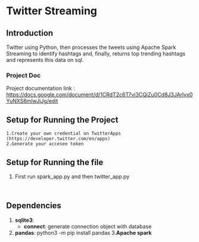 Twitter Streaming
===============
Introduction
----
Twitter using Python, then processes the tweets using Apache Spark Streaming to identify hashtags and, finally, returns top trending hashtags and represents this data on sql.
### Project Doc
Project documentation link : https://docs.google.com/document/d/1CRdT2c6T7vi3CQjZu0Cd8J3JArlvx0YuNXS6mlwJjJg/edit

Setup for Running the Project
---
```   
1.Create your own credential on TwitterApps (https://developer.twitter.com/en/apps)
2.Generate your accesee token
```
Setup for Running the file
---
1. First run spark_app.py and then twitter_app.py
```


```
Dependencies
----
1. **sqlite3**:
    - **connect**: generate connection object with database
2. **pandas**:
    python3 -m pip install pandas
3.**Apache spark**

